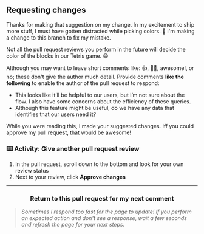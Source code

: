 ## Requesting changes

Thanks for making that suggestion on my change. In my excitement to ship more stuff, I must have gotten distracted while picking colors. :grimacing: I'm making a change to this branch to fix my mistake.

Not all the pull request reviews you perform in the future will decide the color of the blocks in our Tetris game. :smile:

Although you may want to leave short comments like: 👍, 👎🏽, awesome!, or no; these don't give the author much detail. Provide comments **like the following** to enable the author of the pull request to respond:

- This looks like it’ll be helpful to our users, but I’m not sure about the flow. I also have some concerns about the efficiency of these queries.
- Although this feature might be useful, do we have any data that identifies that our users need it?

While you were reading this, I made your suggested changes. Iff you could approve my pull request, that would be awesome!

### :keyboard: Activity: Give another pull request review

1. In the pull request, scroll down to the bottom and look for your own review status
1. Next to your review, click **Approve changes**

<hr>
<h3 align="center">Return to this pull request for my next comment</h3>

> _Sometimes I respond too fast for the page to update! If you perform an expected action and don't see a response, wait a few seconds and refresh the page for your next steps._

